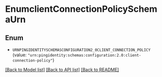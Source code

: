 # EnumclientConnectionPolicySchemaUrn

## Enum


* `URNPINGIDENTITYSCHEMASCONFIGURATION2_0CLIENT_CONNECTION_POLICY` (value: `"urn:pingidentity:schemas:configuration:2.0:client-connection-policy"`)


[[Back to Model list]](../README.md#documentation-for-models) [[Back to API list]](../README.md#documentation-for-api-endpoints) [[Back to README]](../README.md)


